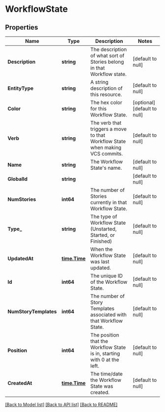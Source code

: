 # WorkflowState

## Properties
Name | Type | Description | Notes
------------ | ------------- | ------------- | -------------
**Description** | **string** | The description of what sort of Stories belong in that Workflow state. | [default to null]
**EntityType** | **string** | A string description of this resource. | [default to null]
**Color** | **string** | The hex color for this Workflow State. | [optional] [default to null]
**Verb** | **string** | The verb that triggers a move to that Workflow State when making VCS commits. | [default to null]
**Name** | **string** | The Workflow State&#x27;s name. | [default to null]
**GlobalId** | **string** |  | [default to null]
**NumStories** | **int64** | The number of Stories currently in that Workflow State. | [default to null]
**Type_** | **string** | The type of Workflow State (Unstarted, Started, or Finished) | [default to null]
**UpdatedAt** | [**time.Time**](time.Time.md) | When the Workflow State was last updated. | [default to null]
**Id** | **int64** | The unique ID of the Workflow State. | [default to null]
**NumStoryTemplates** | **int64** | The number of Story Templates associated with that Workflow State. | [default to null]
**Position** | **int64** | The position that the Workflow State is in, starting with 0 at the left. | [default to null]
**CreatedAt** | [**time.Time**](time.Time.md) | The time/date the Workflow State was created. | [default to null]

[[Back to Model list]](../README.md#documentation-for-models) [[Back to API list]](../README.md#documentation-for-api-endpoints) [[Back to README]](../README.md)

